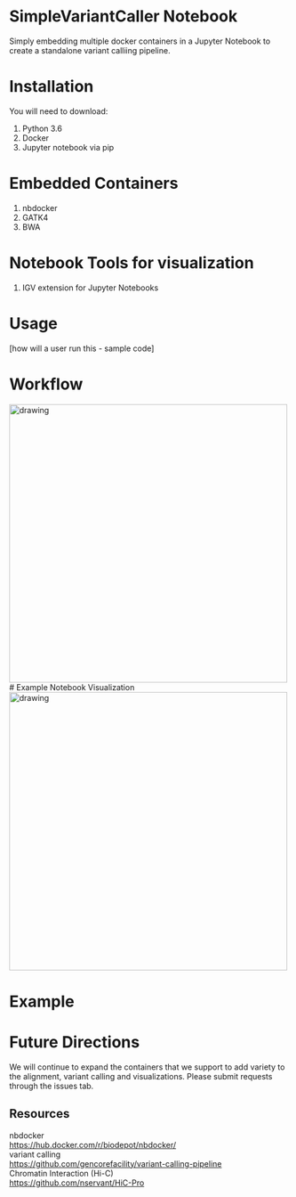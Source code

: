 # SimpleVariantCaller Notebook
Simply embedding multiple docker containers in a Jupyter Notebook to create a standalone variant calliing pipeline.
# Installation
You will need to download: <br>
1. Python 3.6
2. Docker
3. Jupyter notebook via pip
# Embedded Containers
1. nbdocker
2. GATK4
3. BWA
# Notebook Tools for visualization
1. IGV extension for Jupyter Notebooks

# Usage
[how will a user run this - sample code]

# Workflow
<img src="https://github.com/NCBI-Hackathons/Simple_Jupyter_Dockers/blob/master/Fig1.PNG" title="drawing" width="500"/>
# Example Notebook Visualization
<img src="https://github.com/NCBI-Hackathons/Simple_Jupyter_Dockers/blob/master/Fig2.PNG" title="drawing" width="500"/>


# Example


# Future Directions
We will continue to expand the containers that we support to add variety to the alignment, variant calling and visualizations. Please submit requests through the issues tab. 

## Resources
nbdocker <br>
https://hub.docker.com/r/biodepot/nbdocker/ <br>
variant calling <br>
https://github.com/gencorefacility/variant-calling-pipeline <br>
Chromatin Interaction (Hi-C) <br>
https://github.com/nservant/HiC-Pro
